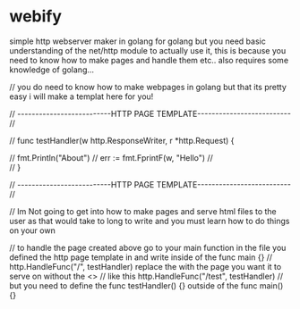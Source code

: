 # webify
simple http webserver maker in golang for golang but you need basic understanding of the net/http module to actually use it, this is because you need to know how to make pages and handle them etc.. also requires some knowledge of golang...

// you do need to know how to make webpages in golang but that its pretty easy i will make a templat here for you!


// --------------------------HTTP PAGE TEMPLATE-------------------------- // 

// func testHandler(w http.ResponseWriter, r *http.Request) {

//    fmt.Println("About")
//    err := fmt.FprintF(w, "Hello")
//  
// }

// --------------------------HTTP PAGE TEMPLATE-------------------------- // 

// Im Not going to get into how to make pages and serve html files to the user as that would take to long to write and you must learn how to do things on your own

// to handle the page created above go to your main function in the file you defined the http page template in and write inside of the func main {} 
// http.HandleFunc("/<page>", testHandler) replace the <page> with the page you want it to serve on without the <> 
// like this http.HandleFunc("/test", testHandler)
// but you need to define the func testHandler() {} outside of the func main() {}


